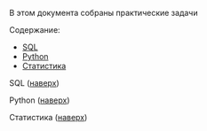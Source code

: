 В этом документа собраны практические задачи 

Содержание:
<a id="sections"></a>

* [SQL](#sql)
* [Python](#python)
* [Статистика](#stat)

SQL
<a id="sql"></a>
([наверх](#sections))


Python
<a id="python"></a>
([наверх](#sections))

Статистика
<a id="stat"></a>
([наверх](#sections))
